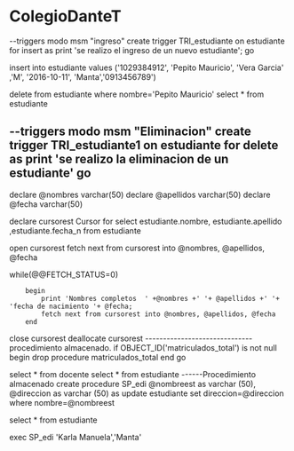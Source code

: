 # ColegioDanteT
--triggers modo msm "ingreso"
create trigger TRI_estudiante
on estudiante 
for insert
as
print 'se realizo el ingreso de un nuevo estudiante';
go

insert into estudiante values ('1029384912', 'Pepito Mauricio', 'Vera Garcia' ,'M', '2016-10-11', 'Manta','0913456789')

delete from estudiante where nombre='Pepito Mauricio'
select * from estudiante

--triggers modo msm "Eliminacion"
create trigger TRI_estudiante1
on estudiante 
for delete
as
print 'se realizo la eliminacion de un estudiante' 
go
----------------------------------------
declare @nombres varchar(50)
declare @apellidos varchar(50)
declare @fecha varchar(50)

declare cursorest Cursor 
for select estudiante.nombre, estudiante.apellido ,estudiante.fecha_n from estudiante

open cursorest
fetch next from cursorest into @nombres, @apellidos, @fecha

while(@@FETCH_STATUS=0)

		begin
			print 'Nombres completos  ' +@nombres +' '+ @apellidos +' '+ 'fecha de nacimiento '+ @fecha;
			fetch next from cursorest into @nombres, @apellidos, @fecha
	   	end

close cursorest
deallocate cursorest
------------------------------procedimiento almacenado.
if OBJECT_ID('matriculados_total') is not null
begin
	drop procedure matriculados_total
end
go

select * from docente
select * from estudiante
------Procedimiento almacenado 
create procedure SP_edi
@nombreest as varchar (50),
@direccion as varchar (50)
as 
update estudiante set direccion=@direccion
where nombre=@nombreest

select * from estudiante

exec SP_edi 'Karla Manuela','Manta'

